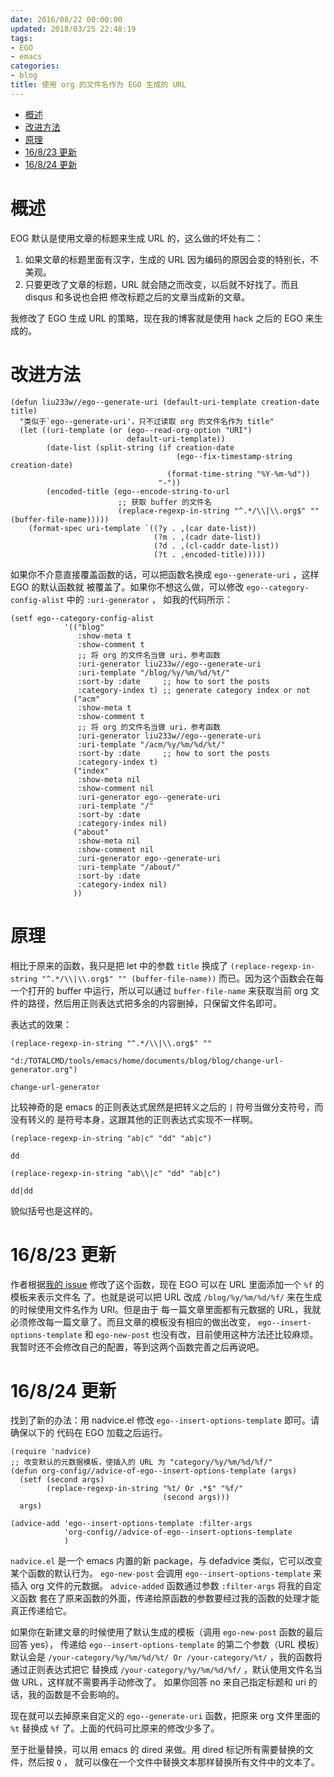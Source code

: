 ```yaml
---
date: 2016/08/22 00:00:00
updated: 2018/03/25 22:48:19
tags:
- EGO
- emacs
categories:
- blog
title: 使用 org 的文件名作为 EGO 生成的 URL
---
```


- [概述](#sec-)
- [改进方法](#sec-)
- [原理](#sec-)
- [16/8/23 更新](#sec-)
- [16/8/24 更新](#sec-)


# 概述<a id="sec-"></a>

EOG 默认是使用文章的标题来生成 URL 的，这么做的坏处有二：

1.  如果文章的标题里面有汉字，生成的 URL 因为编码的原因会变的特别长，不美观。
2.  只要更改了文章的标题，URL 就会随之而改变，以后就不好找了。而且 disqus 和多说也会把 修改标题之后的文章当成新的文章。

我修改了 EGO 生成 URL 的策略，现在我的博客就是使用 hack 之后的 EGO 来生成的。

# 改进方法<a id="sec-"></a>

```emacs-lisp
(defun liu233w//ego--generate-uri (default-uri-template creation-date title)
  "类似于`ego--generate-uri'，只不过读取 org 的文件名作为 title"
  (let ((uri-template (or (ego--read-org-option "URI")
                          default-uri-template))
        (date-list (split-string (if creation-date
                                     (ego--fix-timestamp-string creation-date)
                                   (format-time-string "%Y-%m-%d"))
                                 "-"))
        (encoded-title (ego--encode-string-to-url
                        ;; 获取 buffer 的文件名
                        (replace-regexp-in-string "^.*/\\|\\.org$" "" (buffer-file-name)))))
    (format-spec uri-template `((?y . ,(car date-list))
                                (?m . ,(cadr date-list))
                                (?d . ,(cl-caddr date-list))
                                (?t . ,encoded-title)))))
```

如果你不介意直接覆盖函数的话，可以把函数名换成 `ego--generate-uri` ，这样 EGO 的默认函数就 被覆盖了。如果你不想这么做，可以修改 `ego--category-config-alist` 中的 `:uri-generator` ， 如我的代码所示：

```emacs-lisp
(setf ego--category-config-alist
            '(("blog"
               :show-meta t
               :show-comment t
               ;; 将 org 的文件名当做 uri，参考函数
               :uri-generator liu233w//ego--generate-uri
               :uri-template "/blog/%y/%m/%d/%t/"
               :sort-by :date     ;; how to sort the posts
               :category-index t) ;; generate category index or not
              ("acm"
               :show-meta t
               :show-comment t
               ;; 将 org 的文件名当做 uri，参考函数
               :uri-generator liu233w//ego--generate-uri
               :uri-template "/acm/%y/%m/%d/%t/"
               :sort-by :date     ;; how to sort the posts
               :category-index t)
              ("index"
               :show-meta nil
               :show-comment nil
               :uri-generator ego--generate-uri
               :uri-template "/"
               :sort-by :date
               :category-index nil)
              ("about"
               :show-meta nil
               :show-comment nil
               :uri-generator ego--generate-uri
               :uri-template "/about/"
               :sort-by :date
               :category-index nil)
              ))
```

# 原理<a id="sec-"></a>

相比于原来的函数，我只是把 let 中的参数 `title` 换成了 `(replace-regexp-in-string "^.*/\\|\\.org$" "" (buffer-file-name))` 而已。因为这个函数会在每一个打开的 buffer 中运行，所以可以通过 `buffer-file-name` 来获取当前 org 文件的路径，然后用正则表达式把多余的内容删掉，只保留文件名即可。

表达式的效果：

```emacs-lisp
(replace-regexp-in-string "^.*/\\|\\.org$" ""
                          "d:/TOTALCMD/tools/emacs/home/documents/blog/blog/change-url-generator.org")
```

    change-url-generator

比较神奇的是 emacs 的正则表达式居然是把转义之后的 `|` 符号当做分支符号，而没有转义的 是符号本身，这跟其他的正则表达式实现不一样啊。

```emacs-lisp
(replace-regexp-in-string "ab|c" "dd" "ab|c")
```

    dd

```emacs-lisp
(replace-regexp-in-string "ab\\|c" "dd" "ab|c")
```

    dd|dd

貌似括号也是这样的。

# 16/8/23 更新<a id="sec-"></a>

作者根据[我的 issue](https://github.com/emacs-china/EGO/issues/85) 修改了这个函数，现在 EGO 可以在 URL 里面添加一个 `%f` 的模板来表示文件名 了。也就是说可以把 URL 改成 `/blog/%y/%m/%d/%f/` 来在生成的时候使用文件名作为 URI。但是由于 每一篇文章里面都有元数据的 URL，我就必须修改每一篇文章了。而且文章的模板没有相应的做出改变， `ego--insert-options-template` 和 `ego-new-post` 也没有改，目前使用这种方法还比较麻烦。 我暂时还不会修改自己的配置，等到这两个函数完善之后再说吧。

# 16/8/24 更新<a id="sec-"></a>

找到了新的办法：用 nadvice.el 修改 `ego--insert-options-template` 即可。请确保以下的 代码在 EGO 加载之后运行。

```emacs-lisp
(require 'nadvice)
;; 改变默认的元数据模板，使插入的 URL 为 "category/%y/%m/%d/%f/"
(defun org-config//advice-of-ego--insert-options-template (args)
  (setf (second args)
        (replace-regexp-in-string "%t/ Or .*$" "%f/"
                                  (second args)))
  args)

(advice-add 'ego--insert-options-template :filter-args
            'org-config//advice-of-ego--insert-options-template
            )
```

`nadvice.el` 是一个 emacs 内置的新 package，与 defadvice 类似，它可以改变 某个函数的默认行为。 `ego-new-post` 会调用 `ego--insert-options-template` 来插入 org 文件的元数据。 `advice-added` 函数通过参数 `:filter-args` 将我的自定义函数 套在了原来函数的外面，传递给原函数的参数要经过我的函数的处理才能真正传递给它。

如果你在新建文章的时候使用了默认生成的模板（调用 `ego-new-post` 函数的最后回答 yes）， 传递给 `ego--insert-options-template` 的第二个参数（URL 模板）默认会是 `/your-category/%y/%m/%d/%t/ Or /your-category/%t/` ，我的函数将通过正则表达式把它 替换成 `/your-category/%y/%m/%d/%f/` ，默认使用文件名当做 URL，这样就不需要再手动修改了。 如果你回答 no 来自己指定标题和 uri 的话，我的函数是不会影响的。

现在就可以去掉原来自定义的 `ego--generate-uri` 函数，把原来 org 文件里面的 `%t` 替换成 `%f` 了。上面的代码可比原来的修改少多了。

至于批量替换，可以用 emacs 的 dired 来做。用 dired 标记所有需要替换的文件，然后按 `Q` ， 就可以像在一个文件中替换文本那样替换所有文件中的文本了。
